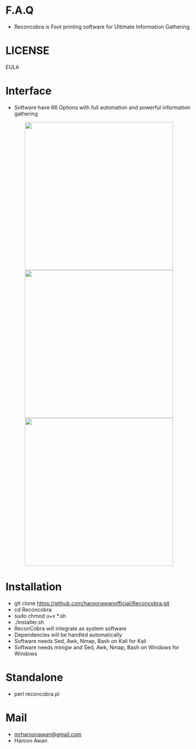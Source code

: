 # F.A.Q
- Reconcobra is Foot printing software for Ultimate Information Gathering

# LICENSE
EULA

# Interface
- Software have 66 Options with full automation and powerful information gathering
<div align="center">
    <img src="http://oi66.tinypic.com/2u9l3dk.jpg" width="400px"</img> 
</div>

<div align="center">
    <img src="http://oi66.tinypic.com/156wm15.jpg" width="400px"</img> 
</div>

<div align="center">
    <img src="http://oi68.tinypic.com/b6c7ll.jpg" width="400px"</img> 
</div>


# Installation
- git clone https://github.com/haroonawanofficial/Reconcobra.git
- cd Reconcobra
- sudo chmod u+x *.sh
- ./installer.sh
- ReconCobra will integrate as system software
- Dependencies will be handled automatically
- Software needs Sed, Awk, Nmap, Bash on Kali for Kali
- Software needs minigw and Sed, Awk, Nmap, Bash on Windows for Windows

# Standalone
- perl reconcobra.pl

# Mail
- mrharoonawan@gmail.com
- Haroon Awan

